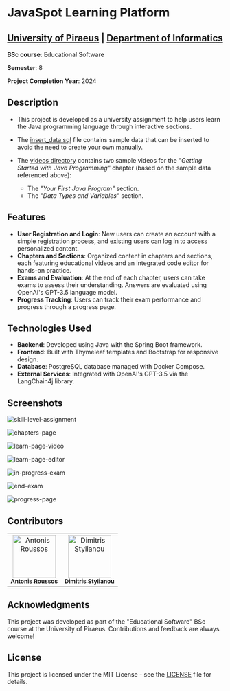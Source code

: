 # JavaSpot Learning Platform

## [University of Piraeus](https://www.unipi.gr/en/home/) | [Department of Informatics](https://cs.unipi.gr/en/)
**BSc course**: Educational Software

**Semester**: 8

**Project Completion Year**: 2024

## Description
- This project is developed as a university assignment to help users learn the Java programming language through interactive sections.

- The [insert_data.sql](javaspot/insert_data.sql) file contains sample data that can be inserted to avoid the need to create your own manually.

- The [videos directory](javaspot/src/main/resources/videos) contains two sample videos for the _"Getting Started with Java Programming"_ chapter (based on the sample data referenced above):
  - The _"Your First Java Program"_ section.
  - The _"Data Types and Variables"_ section.

## Features
- **User Registration and Login**: New users can create an account with a simple registration process, and existing users can log in to access personalized content.
- **Chapters and Sections**: Organized content in chapters and sections, each featuring educational videos and an integrated code editor for hands-on practice.
- **Exams and Evaluation**: At the end of each chapter, users can take exams to assess their understanding. Answers are evaluated using OpenAI's GPT-3.5 language model.
- **Progress Tracking**: Users can track their exam performance and progress through a progress page.

## Technologies Used
- **Backend**: Developed using Java with the Spring Boot framework.
- **Frontend**: Built with Thymeleaf templates and Bootstrap for responsive design.
- **Database**: PostgreSQL database managed with Docker Compose.
- **External Services**: Integrated with OpenAI's GPT-3.5 via the LangChain4j library.

## Screenshots
![skill-level-assignment](https://github.com/user-attachments/assets/f389aae7-e1d1-430c-98a2-e74807481571)

![chapters-page](https://github.com/user-attachments/assets/1bb44855-6e73-41bf-a6d0-0d4cfce74dfe)

![learn-page-video](https://github.com/user-attachments/assets/51f110d9-ed20-4864-9c05-aeccc7bd082a)

![learn-page-editor](https://github.com/user-attachments/assets/f89312c6-bedb-4300-9169-8e7eb34a10c7)

![in-progress-exam](https://github.com/user-attachments/assets/01805bbe-e9bf-4256-96f5-e90b04b11617)

![end-exam](https://github.com/user-attachments/assets/2bdc9029-1031-414d-91ef-f0a1c6186e32)

![progress-page](https://github.com/user-attachments/assets/7db40340-9825-49fb-a5ee-e54eafb8029a)

## Contributors
<table>
  <tr>
    <td align="center"><a href="https://github.com/roussosan"><img src="https://avatars.githubusercontent.com/u/79643636?v=4" width="100px;" alt="Antonis Roussos"/><br /><sub><b>Antonis Roussos</b></sub></a><br /></td>
        <td align="center"><a href="https://github.com/dimitrisstyl7"><img src="https://avatars.githubusercontent.com/u/75742419?v=4" width="100px;" alt="Dimitris Stylianou"/><br /><sub><b>Dimitris Stylianou</b></sub></a><br /></td>
  </tr>
</table>

## Acknowledgments
This project was developed as part of the "Educational Software" BSc course at the University of Piraeus. Contributions and feedback are always welcome!

## License
This project is licensed under the MIT License - see the [LICENSE](LICENSE) file for details.
